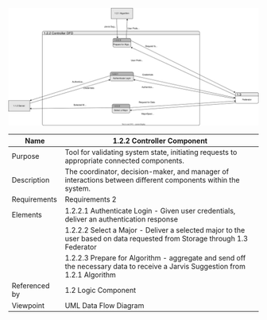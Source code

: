 ![Controller Component](TeamTwoFiles/SimpleController_DFD.drawio.svg)

| Name | 1.2.2 Controller Component  |
| ----------- | ----------- |
| Purpose | Tool for validating system state, initiating requests to appropriate connected components.  |
| Description | The coordinator, decision-maker, and manager of interactions between different components within the system.  |
| Requirements | Requirements 2 |
| Elements | 1.2.2.1 Authenticate Login - Given user credentials, deliver an authentication response | 
| | 1.2.2.2 Select a Major - Deliver a selected major to the user based on data requested from Storage through 1.3 Federator|
| | 1.2.2.3 Prepare for Algorithm - aggregate and send off the necessary data to receive a Jarvis Suggestion from 1.2.1 Algorithm|
| Referenced by | 1.2 Logic Component   |
| Viewpoint | UML Data Flow Diagram |

